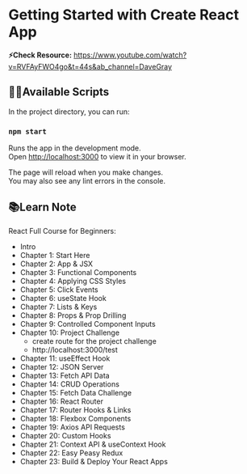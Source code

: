 # Getting Started with Create React App

**⚡Check Resource:** https://www.youtube.com/watch?v=RVFAyFWO4go&t=44s&ab_channel=DaveGray

## 👩‍💻Available Scripts

In the project directory, you can run:

### `npm start`

Runs the app in the development mode.\
Open [http://localhost:3000](http://localhost:3000) to view it in your browser.

The page will reload when you make changes.\
You may also see any lint errors in the console.

## 📚Learn Note

React Full Course for Beginners:

- Intro
- Chapter 1: Start Here
- Chapter 2: App & JSX
- Chapter 3: Functional Components
- Chapter 4: Applying CSS Styles
- Chapter 5: Click Events
- Chapter 6: useState Hook
- Chapter 7: Lists & Keys
- Chapter 8: Props & Prop Drilling
- Chapter 9: Controlled Component Inputs
- Chapter 10: Project Challenge
  - create route for the project challenge
  - http://localhost:3000/test
- Chapter 11: useEffect Hook
- Chapter 12: JSON Server
- Chapter 13: Fetch API Data
- Chapter 14: CRUD Operations
- Chapter 15: Fetch Data Challenge
- Chapter 16: React Router
- Chapter 17: Router Hooks & Links
- Chapter 18: Flexbox Components
- Chapter 19: Axios API Requests
- Chapter 20: Custom Hooks
- Chapter 21: Context API & useContext Hook
- Chapter 22: Easy Peasy Redux
- Chapter 23: Build & Deploy Your React Apps